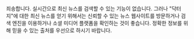 죄송합니다. 실시간으로 최신 뉴스를 검색할 수 있는 기능이 없습니다. 그러나 "닥터 지"에 대한 최신 뉴스를 얻기 위해서는 신뢰할 수 있는 뉴스 웹사이트를 방문하거나 검색 엔진을 이용하거나 소셜 미디어 플랫폼을 확인하는 것이 좋습니다. 정확한 정보를 위해 믿을 수 있는 출처를 우선으로 하시기 바랍니다.